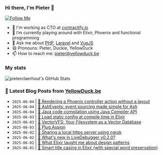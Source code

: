 ### Hi there, I'm Pieter 👋  
[![Follow Me](https://img.shields.io/github/followers/pieterclaerhout?label=Follow&style=social)](https://github.com/pieterclaerhout)

- 🏢 I'm working as CTO at [contractify.io](https://contractify.io)
- 🌱 I’m currently playing around with Elixir, Phoenix and functional programming
- 💬 Ask me about [PHP](https://php.net), [Laravel](http://laravel.com) and [VueJS](https://vuejs.org)
- 😄 Pronouns: Pieter, Duckie, YellowDuck
- 📫 How to reach me: pieter@yellowduck.be

### My stats

![pieterclaerhout's GitHub Stats](https://github-readme-stats.vercel.app/api?username=pieterclaerhout&show_icons=true&count_private=true&line_height=40)

### 📩 Latest Blog Posts from [YellowDuck.be](https://www.yellowduck.be/)
<!-- BLOG-POST-LIST:START -->
- `2025-06-04` | [🐥 Rendering a Phoenix controller action without a layout](https://www.yellowduck.be/posts/rendering-a-phoenix-controller-action-without-a-layout)  
- `2025-06-04` | [🔗 AshEvents: event sourcing made simple for Ash](https://www.yellowduck.be/posts/ashevents-event-sourcing-made-simple-for-ash)  
- `2025-06-04` | [🔗 Java code compilation using Java Compiler API](https://www.yellowduck.be/posts/java-code-compilation-using-java-compiler-api)  
- `2025-06-03` | [🐥 Load static config at compile time in Elixir](https://www.yellowduck.be/posts/load-static-config-at-compile-time-in-elixir)  
- `2025-06-03` | [🔗 VectorVFS: Your Filesystem as a Vector Database](https://www.yellowduck.be/posts/your-filesystem-as-a-vector-database)  
- `2025-06-03` | [🔗 Plug.Assign](https://www.yellowduck.be/posts/plug-assign)  
- `2025-06-02` | [🐥 Sharing a local https server using ngrok](https://www.yellowduck.be/posts/sharing-a-local-https-server-using-ngrok)  
- `2025-06-02` | [🔗 What&#39;s new in LiveDebugger v0.2.0?](https://www.yellowduck.be/posts/whats-new-in-livedebugger-v0-2-0)  
- `2025-06-02` | [🔗 What Elixir taught me about design patterns](https://www.yellowduck.be/posts/what-elixir-taught-me-about-design-patterns)  
- `2025-06-01` | [🐥 Smart title casing in Elixir &lpar;with special word preservation&rpar;](https://www.yellowduck.be/posts/smart-title-casing-in-elixir-with-special-word-preservation)  

<!-- BLOG-POST-LIST:END -->
